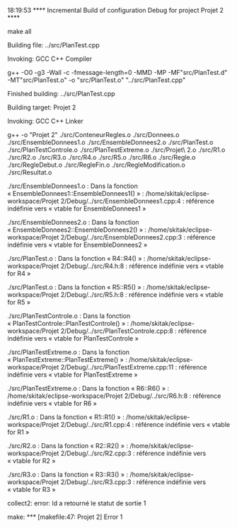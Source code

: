 18:19:53 **** Incremental Build of configuration Debug for project Projet 2 ****

make all 

Building file: ../src/PlanTest.cpp

Invoking: GCC C++ Compiler

g++ -O0 -g3 -Wall -c -fmessage-length=0 -MMD -MP -MF"src/PlanTest.d" -MT"src/PlanTest.o" -o "src/PlanTest.o" "../src/PlanTest.cpp"

Finished building: ../src/PlanTest.cpp

 
Building target: Projet 2


Invoking: GCC C++ Linker


g++  -o "Projet 2"  ./src/ConteneurRegles.o ./src/Donnees.o ./src/EnsembleDonnees1.o ./src/EnsembleDonnees2.o ./src/PlanTest.o ./src/PlanTestControle.o ./src/PlanTestExtreme.o ./src/Projet\ 2.o ./src/R1.o ./src/R2.o ./src/R3.o ./src/R4.o ./src/R5.o ./src/R6.o ./src/Regle.o ./src/RegleDebut.o ./src/RegleFin.o ./src/RegleModification.o ./src/Resultat.o

./src/EnsembleDonnees1.o : Dans la fonction « EnsembleDonnees1::EnsembleDonnees1() » :
/home/skitak/eclipse-workspace/Projet 2/Debug/../src/EnsembleDonnees1.cpp:4 : référence indéfinie vers « vtable for EnsembleDonnees1 »

./src/EnsembleDonnees2.o : Dans la fonction « EnsembleDonnees2::EnsembleDonnees2() » :
/home/skitak/eclipse-workspace/Projet 2/Debug/../src/EnsembleDonnees2.cpp:3 : référence indéfinie vers « vtable for EnsembleDonnees2 »

./src/PlanTest.o : Dans la fonction « R4::R4() » :
/home/skitak/eclipse-workspace/Projet 2/Debug/../src/R4.h:8 : référence indéfinie vers « vtable for R4 »

./src/PlanTest.o : Dans la fonction « R5::R5() » :
/home/skitak/eclipse-workspace/Projet 2/Debug/../src/R5.h:8 : référence indéfinie vers « vtable for R5 »

./src/PlanTestControle.o : Dans la fonction « PlanTestControle::PlanTestControle() » :
/home/skitak/eclipse-workspace/Projet 2/Debug/../src/PlanTestControle.cpp:8 : référence indéfinie vers « vtable for PlanTestControle »

./src/PlanTestExtreme.o : Dans la fonction « PlanTestExtreme::PlanTestExtreme() » :
/home/skitak/eclipse-workspace/Projet 2/Debug/../src/PlanTestExtreme.cpp:11 : référence indéfinie vers « vtable for PlanTestExtreme »

./src/PlanTestExtreme.o : Dans la fonction « R6::R6() » :
/home/skitak/eclipse-workspace/Projet 2/Debug/../src/R6.h:8 : référence indéfinie vers « vtable for R6 »

./src/R1.o : Dans la fonction « R1::R1() » :
/home/skitak/eclipse-workspace/Projet 2/Debug/../src/R1.cpp:4 : référence indéfinie vers « vtable for R1 »

./src/R2.o : Dans la fonction « R2::R2() » :
/home/skitak/eclipse-workspace/Projet 2/Debug/../src/R2.cpp:3 : référence indéfinie vers « vtable for R2 »

./src/R3.o : Dans la fonction « R3::R3() » :
/home/skitak/eclipse-workspace/Projet 2/Debug/../src/R3.cpp:3 : référence indéfinie vers « vtable for R3 »

collect2: error: ld a retourné le statut de sortie 1

make: *** [makefile:47: Projet 2] Error 1
